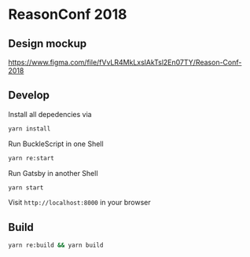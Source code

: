 # ReasonConf 2018

## Design mockup

https://www.figma.com/file/fVvLR4MkLxslAkTsl2En07TY/Reason-Conf-2018

## Develop

Install all depedencies via

```sh
yarn install
```

Run BuckleScript in one Shell

```sh
yarn re:start
```

Run Gatsby in another Shell

```sh
yarn start
```

Visit `http://localhost:8000` in your browser

## Build

```sh
yarn re:build && yarn build
```
